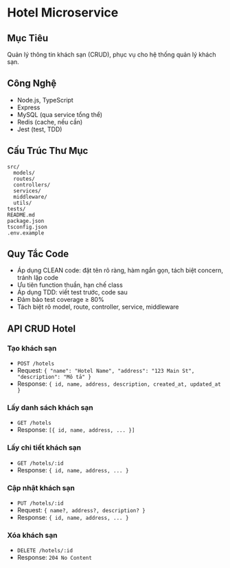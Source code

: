 # Hotel Microservice

## Mục Tiêu
Quản lý thông tin khách sạn (CRUD), phục vụ cho hệ thống quản lý khách sạn.

## Công Nghệ
- Node.js, TypeScript
- Express
- MySQL (qua service tổng thể)
- Redis (cache, nếu cần)
- Jest (test, TDD)

## Cấu Trúc Thư Mục
```
src/
  models/
  routes/
  controllers/
  services/
  middleware/
  utils/
tests/
README.md
package.json
tsconfig.json
.env.example
```

## Quy Tắc Code
- Áp dụng CLEAN code: đặt tên rõ ràng, hàm ngắn gọn, tách biệt concern, tránh lặp code
- Ưu tiên function thuần, hạn chế class
- Áp dụng TDD: viết test trước, code sau
- Đảm bảo test coverage ≥ 80%
- Tách biệt rõ model, route, controller, service, middleware

## API CRUD Hotel

### Tạo khách sạn
- `POST /hotels`
- Request: `{ "name": "Hotel Name", "address": "123 Main St", "description": "Mô tả" }`
- Response: `{ id, name, address, description, created_at, updated_at }`

### Lấy danh sách khách sạn
- `GET /hotels`
- Response: `[{ id, name, address, ... }]`

### Lấy chi tiết khách sạn
- `GET /hotels/:id`
- Response: `{ id, name, address, ... }`

### Cập nhật khách sạn
- `PUT /hotels/:id`
- Request: `{ name?, address?, description? }`
- Response: `{ id, name, address, ... }`

### Xóa khách sạn
- `DELETE /hotels/:id`
- Response: `204 No Content` 